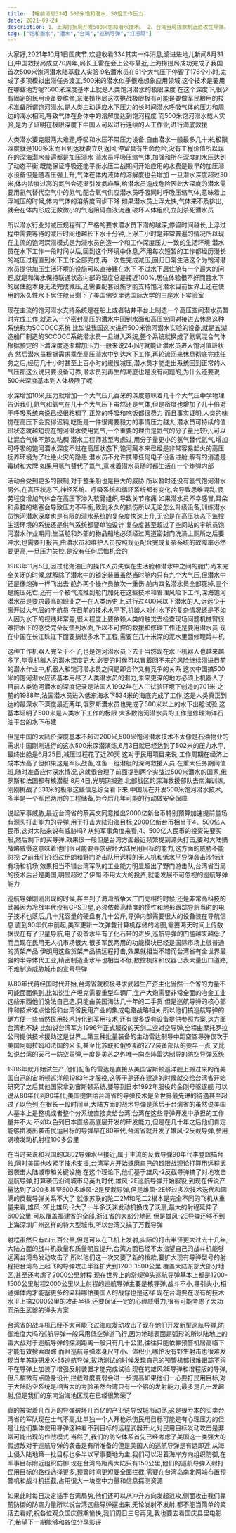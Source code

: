 ```yaml
---
title: 【睡前消息334】500米饱和潜水，50倍工作压力
date: 2021-09-24
description: 1、上海打捞局开发500米饱和潜水技术。 2、台湾当局拨款制造进攻性导弹。
tag: ["饱和潜水","潜水","台湾","巡航导弹","打捞局"]
---
```


大家好,2021年10月1日国庆节,欢迎收看334其实一件消息,请进进地儿新闻8月31日,中国救捞局成立70周年,局长王雷在会上公布最近,上海捞捞局成功完成了我国首次500米饱河潜水陆基载人实验
9名潜水员在51个大气压下停留了176个小时,完成了多项模拟出潜任务渡工,500米的潜水似乎很难想象应用领域,这个技术是要用在哪些地方呢?500米深度基本上就是人类饱河潜水的极限深度
在这个深度下,很少有固定的民用设备要维修,东海捞捞局这次挑战极限极有可能是要做军民粮用的技术准备所谓饱河潜水,是人类主动适应水下压力的长时间潜水呼吸气体的压力和周边的海水相同,导致气体在身体中的溶解度达到饱河程度
而500米饱河潜水载人实验,是为了证明在极限深度下中国人可以进行连续的人工作业,进行海底救援

人类潜水要克服两大难题,呼吸和水压不带压力设备,自由潜水一般最多几十米,极限深度就是100多米而且到达就要立刻返回,停留具有生命危险,没有工程价值所以现在的深海潜水普遍都是加压潜水
潜水员呼吸压缩气体,加强和所在深度的水压达到了动态平衡,既能保证呼吸还能平衡水压二战期间开始应用的水费是最早的加压潜水设备但是随着压强上升,气体在体内液体的溶解度也会增加
一旦潜水深度超过30米,体内浓度过高的氮气会逐渐引发氮麻醉,给潜水员造成危险因此大深度的潜水需要用氦气替代空气中的氮气,配合氧气供应潜水员呼吸同时呼吸压缩气体,意味着上浮减压的时候,体内气体的溶解度同步下降
如果潜水员上浮太快,气体来不及排出,就会在体内形成无数微小的气泡阻碍血液流通,破坏人体组织,立刻杀死潜水员

所以潜水行业对减压规程有了严格的要求潜水员下潜的越深,停留时间越长,上浮过程中需要等待的减压时间也越长下水十分钟,上浮三小时是非常普遍的情况所以现在主流的饱河深潜模式是为潜水员创造一个和工作深度压力一致的生活环境
潜水员在水下工作一段时间以后,回到这个环境中休息,不用每次短暂的工作都经历漫长的减压过程直到水下工作全部完成,再一次性完成减压,回归日常生活这个为饱河潜水员提供加压生活环境的设施可以直接建在水下
不过水下居住舱有一个最大的问题,就是和海水保持联通状态内部的湿度总是接近100%,居住体验很不好而且水下的居住舱本身无法完成减压,还需要配套设施才能支持饱河潜水目前世界上还在使用的永久性水下居住舱只剩下了美国佛罗里达国际大学的三座水下实验室

现在主流的饱河潜水支持系统是在船上或者钻井平台上制造一个高压空间潜水员暂时完成工作,就进入一个密封高压的潜水中回到水面和高压空间对接进去休息这种系统称为SCCDCC系统
比如说我国这次进行500米饱河潜水实验的设备,就是五湖造船厂制造的SCCDCC系统潜水员一旦进入系统,整个系统就换成了氦氧混合气体根据预定的下潜深度逐渐增加压力一般来说24小时就能让潜水员进入饱河值班状态
然后潜水员根据需求乘坐高压潜水中到达水下工作,再轮流回来休息彻底完成任务之后,经历几十小时甚至上百小时的缓慢减压,潜水员才能走出系统回到正常的大气压那这么说只要设备可靠,潜水员到再生的海底也是没有问题的,为什么还要说500米深度基本到人体极限了呢

水深增加10米,压力就增加一个大气压几百米的深度意味着几十个大气压中学物理告诉我们,氦气和氧气在几十个大气压下虽然还是气体,但是密度也增加了几十倍对于呼吸系统来说已经很粘稠了,正常的呼吸和吃饭都很费力
而且事实证明,人类的味觉在高压下会变得迟钝,吃饭是一件很需要毅力的事情压力越大,潜水员可持续的值班状态就越短现在饱河潜水使用氦气,一个重要的理由是氦气的分子量比较小,可以让混合气体不那么粘稠
潜水工程师甚至考虑过,用分子量更小的氢气替代氦气,增加可呼吸的饱河潜水深度不过在高压状态下,饱河藏本来已经是非常容易起火的高压抚养环境为了杜绝火灾的隐患,潜水员不允许携带任何电子设备进舱,解有的消遣是毒树和大牌
如果用氢气替代了氦气,意味着潜水员随时都生活在一个炸弹内部

活动会受到更多的限制,对于整条船也是巨大的威胁,所以暂时还没有氢气饱河潜水另外,在高压状态下,神经系统、呼吸系统和循环系统都有变化,会导致思维混乱,疲劳程度增加气体会在高压下渗入软骨组织,导致关节疼痛
如果潜水员不幸感冒,耳朵和鼻腔的堵塞会导致压力不平衡,致到永久的损伤所以无论怎么升级设备,训练潜水员饱河潜水深度也是有限的潜水系统的复杂度快速上升,无论是在高压状态下监控生活环境的系统还是供气系统都要单独设计
复杂度甚至超过了空间站的宇航员饱河潜水作业期间,生活舱和外部的物品船地必须经过两道密封门洗澡上厕所之后要冲水,也需要打报告,由潜水员和维护人员按照规范配合完成复杂系统的故障率必然要更高,一旦压力失控,是没有任何后悔机会的

1983年11月5日,因过北海油田的操作人员失误在生活舱和潜水中之间的舱门尚未完全关闭的时候,就解除了潜水中的锁定装置虽然当时舱内只有九个大气压,但潜水中还是像炮弹一样飞出去
舱外两个操作员依次一重伤,舱内四名潜水员全部死掉,三个是施压死亡,还有一个被气流推到舱门加死在这些技术和管理风险下工作,深海饱河潜水员是要求最高的职业之一在人类历史上,进行过400米以下潜水的人,远远少于离开过大气层的宇航员
在目前的技术水平下,机器人对付水下的复杂情况还是不如人因为水下的视线非常差,很大程度上要依赖人类的触觉去检查现场问题机械臂很难把水下的感受完全反馈到水面,所以不可控的救援和修理工作还是要用潜水员
现在中国在长江珠江下面要搞很多水下工程,需要在几十米深的泥水里面修理蹲斗机

这种工作机器人完全干不了,也是饱河潜水员下去干当然现在水下机器人也越来越多了,毕竟机器人的潜水深度更大,必要的时候可以冒着回不来的风险继续潜进目前的潜水作业中,机器人和饱河潜水员之间是即合作又有竞争的关系
这次中国搞500米的饱河潜水应该基本用尽了人类潜水员的潜力,未来更深的地方必须上机器人了目前人类饱河潜水的深度记录是法国人1992年在人工试验环境下创造的701米
之前的1988年,法国潜水员进入低东海水下534米的海底完成了工作,这是人类真正到达的最深水下深度最近两年,俄罗斯潜水员也完成了500米以上的水下出舱试验,这基本证明了500米是人类水下工作的极限
大多数饱河潜水员的工作是修理海洋石油平台的水下布建

但是中国的大陆价深度基本不超过200米,500米饱河潜水技术不太像是石油物业的需求中国刚刚进行的这次500米深潜演练,6月3日就已经达到了502米的压力水平,最终出舱是6月25日,减压过程花了近20天
这对于民用项目来说,工作周期在经济上成本太高了但如果这是军队战备,准备一组潜艇的深海救援人员,在重大任务期间值班,随时准备应付深水情况,这就很合理了前面提到两个实战过500米潜水的国家,俄罗斯和法国都有核潜艇
8月4日,光明网报道,北部战区的深海救援部队去南海训练,刚刚挑战了531米的极限这些信息综合看下来,中国现在开发500米饱河潜水技术,多半是一个军民两用的工程储备,为今后几年可能的行动做安全保障

说起军事威胁,最近台湾省的蔡英文同意推出2000亿新台币特别预算加速提前量场有源头打击能力的导弹,用于打击大陆沿海目标,2000亿新台币相当于4、500亿人民币,这对大陆来说有威胁吗?
从纯军事角度来看,4、500亿人民币的投资先要买船,然后剩下的买导弹,效果很一般但是台湾方面最近频繁提到源头打击,要对大陆搞战略威慑这意味着他们很可能要寻求破坏大陆民用目标的能力,这方面的威胁不能忽视
之前我们介绍过伊朗和野门游击队用远程的无人机和低水平导弹袭击沙特连有场和机场,效果相当不错台湾军队的工业能力明显超出了野门游击队,台湾省当局的技术后台是美国,明显超过了伊朗
不用太大的投资,就能发展不可忽视的巡航导弹能力

巡航导弹刚刚出现的时候,甚至到了海湾战争大广门亮相的时候,还是非常高科技的武器因为冷战年代没有GPS卫星,必须依赖高精度的惯性和地形跟踪导航当时的电子技术也落后,几十兆容量的硬盘有几十公斤,导弹内部需要很大的设备装在导航信息
直到90年代中前起,美军更新一次弹载计算机存储的地图,需要两天时间上传数据现在有了卫星导航,电子设备水平有了化石带的进步,巡航导弹的门槛越来越低了而且现在民用无人机市场很大,很多军民两用的功能模块已经是国际市场上很普通的货架产品
伊朗用这些货架产品搞远程打击,效果就相当不错而台湾省有全世界最强的半导体代工业,精密制造业水平也相当不低,数控机床和仪器已表大量出口道路,不难制造威胁城市的宣号导弹

从80年代蒋经国时代开始,台湾省就积极寻求武器生产资主化当然一个省的力量不可能面面俱到,比如说生产坦克需要重型车辆厂,生产大炮需要非常全面的冶金工业这些东西他们没法自己造,只能由美国淘汰几十年的二手货
但是巡航导弹的核心部件和技术难点恰恰和台湾省民用产业的集成电路战略相关,所以他们搞巡航导弹的确方便一些当然民用技术转化到军用技术,还有很多成套设备提供参照方案,这方面台湾也不缺
比如说台湾军方1996年正式服役的天剑二空对空导弹,全程由摩托罗拉公司提供技术援助这是世界上第三种批量装备的主动雷达制导中距空空导弹仅次于美国阿姆拉姆和法国的米卡,甚至比苏联和俄罗斯的277装备部队的要早一点
又比如说台湾的天弓一防空导弹,一度是美苏之外唯一向空阵雷达制导的防空导弹系统

1986年就开始试生产,他们配备的雷达是直接从美国宙斯顿巡洋舰上搬过来的而美国自己的宙斯顿巡洋舰1983年才服役,这等于是还在建造的时候就交给台湾省开始研究了之后其他国家拿到宙斯顿系统,要等到日本1992年服役的金刚号驱逐舰
可以说从80年代到90年代,美国提供给台湾省的导弹技术是全世界最先进的待遇甚至超过了以色列,在很长一段时间里,大陆方面的战术导弹是落后于台湾省的虽然说美国人基本上是整机或者整个分系统直接卖给台湾,台湾在这些导弹开发中承担的工作量并不大
不如以色列日本直接高底层开发的研发能力,但是在几十年之后他们肯定能够拼凑出袭击民运目标的导弹早在80年代,台湾省就开发了雄风-2反截导弹,参用涡喷发动机射程100多公里

在当时来说和我国的C802导弹水平接近,属于主流的反截导弹90年代李登辉搞台独,同时美国也收紧了技术支援,台湾军方开始琢磨自己的超限战理论打算用远程武器袭击大陆城市和关键设施
在这个理论下,他们基于雄风-2反截导弹搞了对地攻击巡航导弹,打算袭击沿海城市马英九时代,雄风-2E巡航导弹开始服役,到现在传说产量达到了300多甚至500多雄风-2是反截导弹,但是雄风-2E经过多次技术迭代和圆满的反截导弹关系不大了
就像苏联的陀二2M和陀二2根本是完全不同的飞机从重量来看,雄风-2E比雄风-2大了一半多沃渊发动机换成了沃扇,最大的射程延伸了600公里,可以覆盖福建省的全部,浙江省的大部分地区
但是雄风-2E导弹还够不到上海深圳广州这样的特大型城市,所以台湾又搞了万截导弹

射程虽然只有四五百公里,但是可以在飞机上发射,实际的打击半径更大过去十几年,大陆方面的战斗机数量和质量明显提升,台湾方面已经不太指望自己的战斗机能够远离台湾岛发动攻击了
所以他们这一次又要了新的拨款,要扩大现有导弹型号的射程把台湾岛上起飞的导弹攻击半径扩大到1200-1500公里,覆盖大陆东部大部分地区,甚至还考虑了2000公里射程
现在世界上的常规弹头巡航导弹基本上都是1200-1500公里射程2000公里以上射程的巡航导弹主要是核导弹,战斗不小,导引头小,相通弹体内才能塞更多的染料哪怕美国人的战俘也是这样
现在台湾要在现有的技术水平上搞2000公里的攻击半径,还要保证一定的心理威慑力,很有可能考虑了大功而杀生武器的弹头方案

台湾省的战斗机已经不太可能飞过海峡发动攻击了现在他们开发新型巡航导弹,防御难度大吗?巡航导弹一般采用低空弹道飞行,因为地球表面是弧形的所以陆地上的雷大战对于巡航导弹的探测距离一般只有几十公里,往往只能依靠预警机居高临下才能有效搜索跟踪
而且巡航导弹本身尺寸小、体积小,哪怕没有野生射击也很难发现当年苏联研发X-55巡航导弹,拔场测试的时候发现自己的预警机都很难跟踪不得不在导弹上加装了增强反射装置才能完成试验
现在的雄风2E导弹和增程版的导弹,但凡稍微有点隐身设计,拦截难度变弱会进一步提高如果他们一心要打民用目标,对于大陆防空系统是相当大的考验虽然台湾只有一个铝的发射能力,最多是几十发起射,但是我们的东南沿海地区现在已经很繁荣了

真的被架着几百万的导弹破坏几百亿的产业链导致城市动荡,这是很亏本的买卖台湾省的军队现在士气不高,让单独一个人开枪杀伤民用目标可能是有心理压力的但是让他们集体使用导弹这种看不到目标的远程武器开火,对民用目标发动攻击是非常可能出现的作战模式
当然了,我们的防空体系首先已经考虑了美国这一类强大的假想敌对于巡航导弹的袭击是有所准备的但是美国人的巡航导弹是有远即近,从海上侵入陆地第一批目标也多半以军事要地为主,我们可以沿着海岸方向组织防御,在军事目标附近组织防御
现在台湾岛距离大陆只有150公里,他们的巡航导弹入射打民用目标的路线选择更多,预警时间更短要全面拦截,需要在台湾岛南北两端布置预警机和战斗机拦截,占用很大一块空中力量和信息探测资源

如果此时每日决定插手台湾局势,他们还可以从冲升方向发起进攻,侧面攻击我们靠前防御的防空力量所以说台湾这些导弹摆出来,无论发射不发射,都不能当简单的笑话去看好,祝各位观众国庆假期愉快,我们周日三号再见,我也要去看国庆县里电影了,希望下一期能够和各位分享影评
